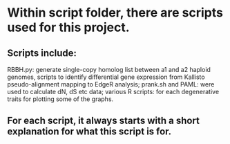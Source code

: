# Within script folder, there are scripts used for this project. 

## Scripts include:
RBBH.py: generate single-copy homolog list between a1 and a2 haploid genomes, scripts to identify differential gene expression from Kallisto pseudo-alignment mapping to EdgeR analysis; 
prank.sh and PAML: were used to calculate dN, dS etc data;
various R scripts: for each degenerative traits for plotting some of the graphs. 

## For each script, it always starts with a short explanation for what this script is for.
